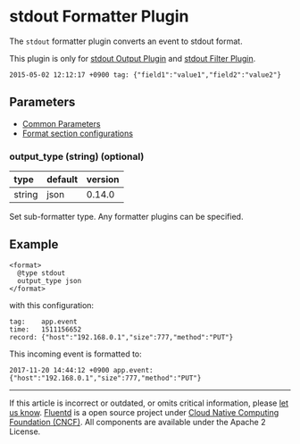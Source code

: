 # stdout Formatter Plugin

The `stdout` formatter plugin converts an event to stdout format.

This plugin is only for [stdout Output Plugin](/plugins/output/stdout.md) and [stdout Filter Plugin](/plugins/filter/stdout.md).

``` {.CodeRay}
2015-05-02 12:12:17 +0900 tag: {"field1":"value1","field2":"value2"}
```


## Parameters

-   [Common Parameters](/configuration/plugin-common-parameters.md)
-   [Format section configurations](/configuration/format-section.md)


### output\_type (string) (optional)

| type   | default | version |
|:-------|:--------|:--------|
| string | json    | 0.14.0  |

Set sub-formatter type. Any formatter plugins can be specified.


## Example

``` {.CodeRay}
<format>
  @type stdout
  output_type json
</format>
```

with this configuration:

``` {.CodeRay}
tag:    app.event
time:   1511156652
record: {"host":"192.168.0.1","size":777,"method":"PUT"}
```

This incoming event is formatted to:

``` {.CodeRay}
2017-11-20 14:44:12 +0900 app.event: {"host":"192.168.0.1","size":777,"method":"PUT"}
```


------------------------------------------------------------------------

If this article is incorrect or outdated, or omits critical information, please [let us know](https://github.com/fluent/fluentd-docs/issues?state=open).
[Fluentd](http://www.fluentd.org/) is a open source project under [Cloud Native Computing Foundation (CNCF)](https://cncf.io/). All components are available under the Apache 2 License.
